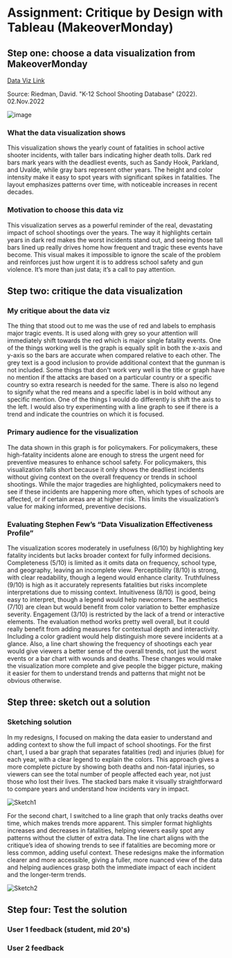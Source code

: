 # Assignment: Critique by Design with Tableau (MakeoverMonday)

## Step one: choose a data visualization from MakeoverMonday
[Data Viz Link](https://k12ssdb.org/)

Source: Riedman, David. "K-12 School Shooting Database" (2022). 02.Nov.2022

![image](https://img1.wsimg.com/isteam/ip/f021e984-7ec8-4011-80df-5c7624ed04c0/NY%20times%205%2025%202022.png/:/rs=w:1920,h:1920,cg:true,m/cr=w:1920,h:1920)

### What the data visualization shows
This visualization shows the yearly count of fatalities in school active shooter incidents, with taller bars indicating higher death tolls. Dark red bars mark years with the deadliest events, such as Sandy Hook, Parkland, and Uvalde, while gray bars represent other years. The height and color intensity make it easy to spot years with significant spikes in fatalities. The layout emphasizes patterns over time, with noticeable increases in recent decades.

### Motivation to choose this data viz
This visualization serves as a powerful reminder of the real, devastating impact of school shootings over the years. The way it highlights certain years in dark red makes the worst incidents stand out, and seeing those tall bars lined up really drives home how frequent and tragic these events have become. This visual makes it impossible to ignore the scale of the problem and reinforces just how urgent it is to address school safety and gun violence. It’s more than just data; it’s a call to pay attention.

## Step two: critique the data visualization

### My critique about the data viz
The thing that stood out to me was the use of red and labels to emphasis major tragic events. It is used along with grey so your attention will immediately shift towards the red which is major single fatality events. One of the things working well is the graph is equally split in both the x-axis and y-axis so the bars are accurate when compared relative to each other. The grey text is a good inclusion to provide additional context that the gunman is not included. Some things that don't work very well is the title or graph have no mention if the attacks are based on a particular country or a specific country so extra research is needed for the same. There is also no legend to signify what the red means and a specific label is in bold without any specific mention. One of the things I would do differently is shift the axis to the left. I would also try experimenting with a line graph to see if there is a trend and indicate the countries on which it is focused.

### Primary audience for the visualization
The data shown in this graph is for policymakers. For policymakers, these high-fatality incidents alone are enough to stress the urgent need for preventive measures to enhance school safety. For policymakers, this visualization falls short because it only shows the deadliest incidents without giving context on the overall frequency or trends in school shootings. While the major tragedies are highlighted, policymakers need to see if these incidents are happening more often, which types of schools are affected, or if certain areas are at higher risk.  This limits the visualization’s value for making informed, preventive decisions.

   
### Evaluating Stephen Few’s “Data Visualization Effectiveness Profile”
The visualization scores moderately in usefulness (6/10) by highlighting key fatality incidents but lacks broader context for fully informed decisions. Completeness (5/10) is limited as it omits data on frequency, school type, and geography, leaving an incomplete view. Perceptibility (8/10) is strong, with clear readability, though a legend would enhance clarity. Truthfulness (9/10) is high as it accurately represents fatalities but risks incomplete interpretations due to missing context. Intuitiveness (8/10) is good, being easy to interpret, though a legend would help newcomers. The aesthetics (7/10) are clean but would benefit from color variation to better emphasize severity. Engagement (3/10) is restricted by the lack of a trend or interactive elements. The evaluation method works pretty well overall, but it could really benefit from adding measures for contextual depth and interactivity. Including a color gradient would help distinguish more severe incidents at a glance. Also, a line chart showing the frequency of shootings each year would give viewers a better sense of the overall trends, not just the worst events or a bar chart with wounds and deaths. These changes would make the visualization more complete and give people the bigger picture, making it easier for them to understand trends and patterns that might not be obvious otherwise.

## Step three: sketch out a solution

### Sketching solution
In my redesigns, I focused on making the data easier to understand and adding context to show the full impact of school shootings. For the first chart, I used a bar graph that separates fatalities (red) and injuries (blue) for each year, with a clear legend to explain the colors. This approach gives a more complete picture by showing both deaths and non-fatal injuries, so viewers can see the total number of people affected each year, not just those who lost their lives. The stacked bars make it visually straightforward to compare years and understand how incidents vary in impact.

![Sketch1](https://github.com/user-attachments/assets/afe8205c-c12e-4727-bc85-bfc7eab41f8a)

For the second chart, I switched to a line graph that only tracks deaths over time, which makes trends more apparent. This simpler format highlights increases and decreases in fatalities, helping viewers easily spot any patterns without the clutter of extra data. The line chart aligns with the critique’s idea of showing trends to see if fatalities are becoming more or less common, adding useful context. These redesigns make the information clearer and more accessible, giving a fuller, more nuanced view of the data and helping audiences grasp both the immediate impact of each incident and the longer-term trends.

![Sketch2](https://github.com/user-attachments/assets/e5396f4e-8eaa-4130-ab20-adc06da09e86)

## Step four: Test the solution

### User 1 feedback (student, mid 20's)

### User 2 feedback
